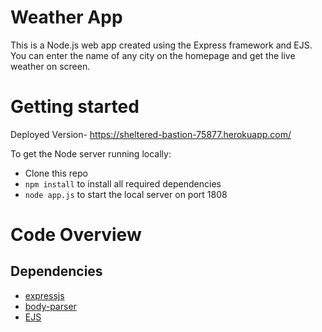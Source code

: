 # Weather App
This is a Node.js web app created using the Express framework and EJS. You can enter the name of any city on the homepage and get the live weather on screen.

# Getting started

Deployed Version- https://sheltered-bastion-75877.herokuapp.com/

To get the Node server running locally:

- Clone this repo
- `npm install` to install all required dependencies
- `node app.js` to start the local server on port 1808

# Code Overview

## Dependencies

- [expressjs](https://github.com/expressjs/express) 
- [body-parser](https://github.com/expressjs/body-parser)
- [EJS](https://github.com/mde/ejs)
